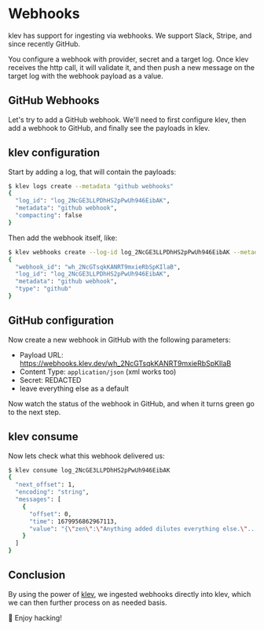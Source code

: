 [//]: # ({"title": "Webhooks and GitHub", "date": "2023-03-27"})

Webhooks
========

klev has support for ingesting via webhooks. We support Slack, Stripe, and since recently GitHub.

You configure a webhook with provider, secret and a target log. Once klev receives the http call, it will validate it, and then push a new message on the target log with the webhook payload as a value. 

GitHub Webhooks
---------------

Let's try to add a GitHub webhook. We'll need to first configure klev, then add a webhook to GitHub, and finally see the payloads in klev.

klev configuration
------------------

Start by adding a log, that will contain the payloads:
```bash
$ klev logs create --metadata "github webhooks"
{
  "log_id": "log_2NcGE3LLPDhHS2pPwUh946EibAK",
  "metadata": "github webhook",
  "compacting": false
}
```

Then add the webhook itself, like:
```bash
$ klev webhooks create --log-id log_2NcGE3LLPDhHS2pPwUh946EibAK --metadata "github webhook" --type "github" --secret REDACTED
{
  "webhook_id": "wh_2NcGTsqkKANRT9mxieRbSpKIlaB",
  "log_id": "log_2NcGE3LLPDhHS2pPwUh946EibAK",
  "metadata": "github webhook",
  "type": "github"
}
```

GitHub configuration
--------------------

Now create a new webhook in GitHub with the following parameters:
 - Payload URL: https://webhooks.klev.dev/wh_2NcGTsqkKANRT9mxieRbSpKIlaB
 - Content Type: `application/json` (xml works too)
 - Secret: REDACTED
 - leave everything else as a default

Now watch the status of the webhook in GitHub, and when it turns green go to the next step.

klev consume
------------

Now lets check what this webhook delivered us:

```bash
$ klev consume log_2NcGE3LLPDhHS2pPwUh946EibAK
{
  "next_offset": 1,
  "encoding": "string",
  "messages": [
    {
      "offset": 0,
      "time": 1679956862967113,
      "value": "{\"zen\":\"Anything added dilutes everything else.\"...",
    }
  ]
}
```

Conclusion
----------

By using the power of [klev](https://klev.dev), we ingested webhooks directly into klev, which we can then further process on as needed basis. 

&#128075; Enjoy hacking!
